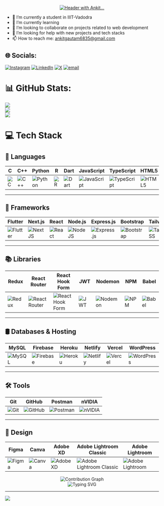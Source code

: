 <div align="center">
  <a class="link" href="header.svg">
    <img class="image" src="header.svg" alt="Header with Ankit..." />
  </a>
</div>



- 🔭 I’m currently a student in IIIT-Vadodra 
- 🌱 I’m currently learning 
- 👯 I’m looking to collaborate on projects related to web development 
- 🤔 I’m looking for help with new projects and tech stacks 
- 📫 How to reach me: ankitgautam6835@gmail.com


## 🌐 Socials:
[![Instagram](https://img.shields.io/badge/Instagram-%23E4405F.svg?logo=Instagram&logoColor=white)](https://instagram.com/https://www.instagram.com/ankit_gautam_03/) [![LinkedIn](https://img.shields.io/badge/LinkedIn-%230077B5.svg?logo=linkedin&logoColor=white)](https://linkedin.com/in/https://www.linkedin.com/in/ankit-gautam-85a807259/) [![X](https://img.shields.io/badge/X-black.svg?logo=X&logoColor=white)](https://x.com/ankit_gautam_03) [![email](https://img.shields.io/badge/Email-D14836?logo=gmail&logoColor=white)](mailto:ankitgautam6835@gmail.com) 


# 📊 GitHub Stats:
![](https://github-readme-stats.vercel.app/api?username=ankitgautam2003&theme=dark&hide_border=false&include_all_commits=false&count_private=false)<br/>
![](https://nirzak-streak-stats.vercel.app/?user=ankitgautam2003&theme=dark&hide_border=false)<br/>
![](https://github-readme-stats.vercel.app/api/top-langs/?username=ankitgautam2003&theme=dark&hide_border=false&include_all_commits=false&count_private=false&layout=compact)


# 💻 Tech Stack

## 📝 Languages
| C | C++ | Python | R | Dart | JavaScript | TypeScript | HTML5 | CSS3 | LaTeX |
|---|-----|--------|---|------|-------------|------------|-------|------|-------|
| ![C](https://img.shields.io/badge/c-%2300599C.svg?style=for-the-badge&logo=c&logoColor=white) | ![C++](https://img.shields.io/badge/c++-%2300599C.svg?style=for-the-badge&logo=c%2B%2B&logoColor=white) | ![Python](https://img.shields.io/badge/python-3670A0?style=for-the-badge&logo=python&logoColor=ffdd54) | ![R](https://img.shields.io/badge/r-%23276DC3.svg?style=for-the-badge&logo=r&logoColor=white) | ![Dart](https://img.shields.io/badge/dart-%230175C2.svg?style=for-the-badge&logo=dart&logoColor=white) | ![JavaScript](https://img.shields.io/badge/javascript-%23323330.svg?style=for-the-badge&logo=javascript&logoColor=%23F7DF1E) | ![TypeScript](https://img.shields.io/badge/typescript-%23007ACC.svg?style=for-the-badge&logo=typescript&logoColor=white) | ![HTML5](https://img.shields.io/badge/html5-%23E34F26.svg?style=for-the-badge&logo=html5&logoColor=white) | ![CSS3](https://img.shields.io/badge/css3-%231572B6.svg?style=for-the-badge&logo=css3&logoColor=white) | ![LaTeX](https://img.shields.io/badge/latex-%23008080.svg?style=for-the-badge&logo=latex&logoColor=white) |

---

## 🚀 Frameworks
| Flutter | Next.js | React | Node.js | Express.js | Bootstrap | TailwindCSS | DaisyUI | Vite |
|---------|---------|-------|---------|------------|-----------|-------------|---------|------|
| ![Flutter](https://img.shields.io/badge/Flutter-%2302569B.svg?style=for-the-badge&logo=Flutter&logoColor=white) | ![Next JS](https://img.shields.io/badge/Next-black?style=for-the-badge&logo=next.js&logoColor=white) | ![React](https://img.shields.io/badge/react-%2320232a.svg?style=for-the-badge&logo=react&logoColor=%2361DAFB) | ![NodeJS](https://img.shields.io/badge/node.js-6DA55F?style=for-the-badge&logo=node.js&logoColor=white) | ![Express.js](https://img.shields.io/badge/express.js-%23404d59.svg?style=for-the-badge&logo=express&logoColor=%2361DAFB) | ![Bootstrap](https://img.shields.io/badge/bootstrap-%238511FA.svg?style=for-the-badge&logo=bootstrap&logoColor=white) | ![TailwindCSS](https://img.shields.io/badge/tailwindcss-%2338B2AC.svg?style=for-the-badge&logo=tailwind-css&logoColor=white) | ![DaisyUI](https://img.shields.io/badge/daisyui-5A0EF8?style=for-the-badge&logo=daisyui&logoColor=white) | ![Vite](https://img.shields.io/badge/vite-%23646CFF.svg?style=for-the-badge&logo=vite&logoColor=white) |

---

## 📚 Libraries
| Redux | React Router | React Hook Form | JWT | Nodemon | NPM | Babel |
|-------|--------------|-----------------|-----|---------|-----|-------|
| ![Redux](https://img.shields.io/badge/redux-%23593d88.svg?style=for-the-badge&logo=redux&logoColor=white) | ![React Router](https://img.shields.io/badge/React_Router-CA4245?style=for-the-badge&logo=react-router&logoColor=white) | ![React Hook Form](https://img.shields.io/badge/React%20Hook%20Form-%23EC5990.svg?style=for-the-badge&logo=reacthookform&logoColor=white) | ![JWT](https://img.shields.io/badge/JWT-black?style=for-the-badge&logo=JSON%20web%20tokens) | ![Nodemon](https://img.shields.io/badge/NODEMON-%23323330.svg?style=for-the-badge&logo=nodemon&logoColor=%BBDEAD) | ![NPM](https://img.shields.io/badge/NPM-%23CB3837.svg?style=for-the-badge&logo=npm&logoColor=white) | ![Babel](https://img.shields.io/badge/Babel-F9DC3e?style=for-the-badge&logo=babel&logoColor=black) |

---

## 🛢️ Databases & Hosting
| MySQL | Firebase | Heroku | Netlify | Vercel | WordPress |
|-------|----------|--------|---------|--------|-----------|
| ![MySQL](https://img.shields.io/badge/mysql-4479A1.svg?style=for-the-badge&logo=mysql&logoColor=white) | ![Firebase](https://img.shields.io/badge/firebase-%23039BE5.svg?style=for-the-badge&logo=firebase) | ![Heroku](https://img.shields.io/badge/heroku-%23430098.svg?style=for-the-badge&logo=heroku&logoColor=white) | ![Netlify](https://img.shields.io/badge/netlify-%23000000.svg?style=for-the-badge&logo=netlify&logoColor=#00C7B7) | ![Vercel](https://img.shields.io/badge/vercel-%23000000.svg?style=for-the-badge&logo=vercel&logoColor=white) | ![WordPress](https://img.shields.io/badge/WordPress-%23117AC9.svg?style=for-the-badge&logo=WordPress&logoColor=white) |

---

## 🛠️ Tools
| Git | GitHub | Postman | nVIDIA |
|-----|--------|---------|--------|
| ![Git](https://img.shields.io/badge/git-%23F05033.svg?style=for-the-badge&logo=git&logoColor=white) | ![GitHub](https://img.shields.io/badge/github-%23121011.svg?style=for-the-badge&logo=github&logoColor=white) | ![Postman](https://img.shields.io/badge/Postman-FF6C37?style=for-the-badge&logo=postman&logoColor=white) | ![nVIDIA](https://img.shields.io/badge/nVIDIA-%2376B900.svg?style=for-the-badge&logo=nVIDIA&logoColor=white) |

---

## 🎨 Design
| Figma | Canva | Adobe XD | Adobe Lightroom Classic | Adobe Lightroom |
|-------|-------|----------|--------------------------|----------------|
| ![Figma](https://img.shields.io/badge/figma-%23F24E1E.svg?style=for-the-badge&logo=figma&logoColor=white) | ![Canva](https://img.shields.io/badge/Canva-%2300C4CC.svg?style=for-the-badge&logo=Canva&logoColor=white) | ![Adobe XD](https://img.shields.io/badge/Adobe%20XD-470137?style=for-the-badge&logo=Adobe%20XD&logoColor=#FF61F6) | ![Adobe Lightroom Classic](https://img.shields.io/badge/Adobe%20Lightroom%20Classic-31A8FF.svg?style=for-the-badge&logo=Adobe%20Lightroom%20Classic&logoColor=white) | ![Adobe Lightroom](https://img.shields.io/badge/Adobe%20Lightroom-31A8FF.svg?style=for-the-badge&logo=Adobe%20Lightroom&logoColor=white) |

<div align="center">

  <!-- Contribution Graph -->
  <img src="https://github-readme-activity-graph.vercel.app/graph?username=ankitgautam2003&theme=tokyo-night" alt="Contribution Graph" />

</div>

<div align="center">
  <!-- Typing SVG Text -->
  <img src="https://readme-typing-svg.herokuapp.com?font=Fira+Code&size=22&color=00FF00&duration=2000&lines=Fullstack+Developer;Open-Source+Enthusiast" alt="Typing SVG" />
</div>



</div>

---
[![](https://visitcount.itsvg.in/api?id=ankitgautam2003&icon=0&color=0)](https://visitcount.itsvg.in)

<!-- Proudly created with GPRM ( https://gprm.itsvg.in ) -->
